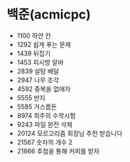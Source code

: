 # 백준(acmicpc)
- 1100 하얀 칸  
- 1292 쉽게 푸는 문제
- 1439 뒤집기  
- 1453 피시방 알바  
- 2839 설탕 배달  
- 2947 나무 조각  
- 4592 중복을 없애자  
- 5555 반지  
- 5585 거스름돈  
- 8974 희주의 수학시험  
- 9243 파일 완전 삭제  
- 20124 모르고리즘 회장님 추천 받습니다  
- 21567 숫자의 개수 2  
- 21866 추첨을 통해 커피를 받자
